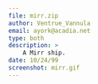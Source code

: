 ```yaml
---
file: mirr.zip
author: Ventrue_Vannula
email: ayork@acadia.net
type: both
description: >
    A Mirr ship.
date: 10/24/99
screenshot: mirr.gif
---
```

